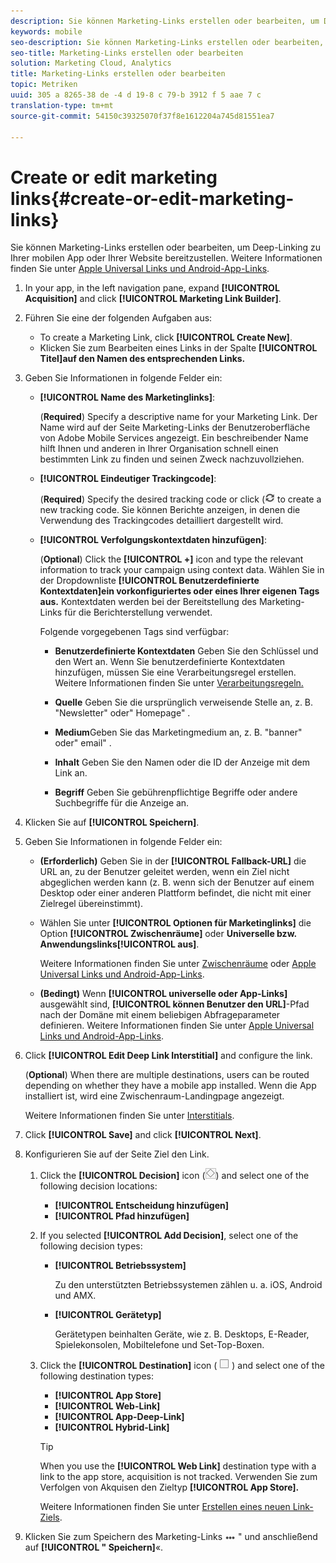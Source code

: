 ```yaml
---
description: Sie können Marketing-Links erstellen oder bearbeiten, um Deep-Linking in Ihre mobile App oder Ihre Website bereitzustellen.
keywords: mobile
seo-description: Sie können Marketing-Links erstellen oder bearbeiten, um Deep-Linking in Ihre mobile App oder Ihre Website bereitzustellen.
seo-title: Marketing-Links erstellen oder bearbeiten
solution: Marketing Cloud, Analytics
title: Marketing-Links erstellen oder bearbeiten
topic: Metriken
uuid: 305 a 8265-38 de -4 d 19-8 c 79-b 3912 f 5 aae 7 c
translation-type: tm+mt
source-git-commit: 54150c39325070f37f8e1612204a745d81551ea7

---
```



# Create or edit marketing links{#create-or-edit-marketing-links}

Sie können Marketing-Links erstellen oder bearbeiten, um Deep-Linking zu Ihrer mobilen App oder Ihrer Website bereitzustellen. Weitere Informationen finden Sie unter [Apple Universal Links und Android-App-Links](/help/using/c-manage-app-settings/c-mob-confg-app/c-universal-app-links.md).

1. In your app, in the left navigation pane, expand **[!UICONTROL Acquisition]** and click **[!UICONTROL Marketing Link Builder]**.
1. Führen Sie eine der folgenden Aufgaben aus:

   * To create a Marketing Link, click **[!UICONTROL Create New]**.
   * Klicken Sie zum Bearbeiten eines Links in der Spalte **[!UICONTROL Titel]auf den Namen des entsprechenden Links.**

1. Geben Sie Informationen in folgende Felder ein:

   * **[!UICONTROL Name des Marketinglinks]**:

      (**Required**) Specify a descriptive name for your Marketing Link. Der Name wird auf der Seite Marketing-Links der Benutzeroberfläche von Adobe Mobile Services angezeigt. Ein beschreibender Name hilft Ihnen und anderen in Ihrer Organisation schnell einen bestimmten Link zu finden und seinen Zweck nachzuvollziehen.

   * **[!UICONTROL Eindeutiger Trackingcode]**:

      (**Required**) Specify the desired tracking code or click (![generate icon](assets/icon_generate.png) to create a new tracking code. Sie können Berichte anzeigen, in denen die Verwendung des Trackingcodes detailliert dargestellt wird.

   * **[!UICONTROL Verfolgungskontextdaten hinzufügen]**:

      (**Optional**) Click the **[!UICONTROL +]** icon and type the relevant information to track your campaign using context data. Wählen Sie in der Dropdownliste **[!UICONTROL Benutzerdefinierte Kontextdaten]ein vorkonfiguriertes oder eines Ihrer eigenen Tags aus.** Kontextdaten werden bei der Bereitstellung des Marketing-Links für die Berichterstellung verwendet.

      Folgende vorgegebenen Tags sind verfügbar:

      * **Benutzerdefinierte Kontextdaten**
Geben Sie den Schlüssel und den Wert an. Wenn Sie benutzerdefinierte Kontextdaten hinzufügen, müssen Sie eine Verarbeitungsregel erstellen. Weitere Informationen finden Sie unter [Verarbeitungsregeln.](https://docs.adobe.com/content/help/en/analytics/admin/admin-tools/processing-rules/processing-rules.html)

      * **Quelle**
Geben Sie die ursprünglich verweisende Stelle an, z. B. "Newsletter" oder" Homepage" .

      * **Medium**Geben Sie das Marketingmedium an,
z. B. "banner" oder" email" .

      * **Inhalt**
Geben Sie den Namen oder die ID der Anzeige mit dem Link an.

      * **Begriff**
Geben Sie gebührenpflichtige Begriffe oder andere Suchbegriffe für die Anzeige an.
1. Klicken Sie auf **[!UICONTROL Speichern]**.
1. Geben Sie Informationen in folgende Felder ein:

   * **(Erforderlich)** Geben Sie in der **[!UICONTROL Fallback-URL]** die URL an, zu der Benutzer geleitet werden, wenn ein Ziel nicht abgeglichen werden kann (z. B. wenn sich der Benutzer auf einem Desktop oder einer anderen Plattform befindet, die nicht mit einer Zielregel übereinstimmt).
   * Wählen Sie unter **[!UICONTROL Optionen für Marketinglinks]** die Option **[!UICONTROL Zwischenräume]** oder **Universelle bzw. Anwendungslinks[!UICONTROL aus]**.

      Weitere Informationen finden Sie unter [Zwischenräume](/help/using/acquisition-main/c-marketing-links-builder/t-create-edit-adobe-links/t-interstitials.md) oder [Apple Universal Links und Android-App-Links](/help/using/c-manage-app-settings/c-mob-confg-app/c-universal-app-links.md).

   * **(Bedingt)** Wenn **[!UICONTROL universelle oder App-Links]** ausgewählt sind, **[!UICONTROL können Benutzer den URL]**-Pfad nach der Domäne mit einem beliebigen Abfrageparameter definieren. Weitere Informationen finden Sie unter [Apple Universal Links und Android-App-Links](/help/using/c-manage-app-settings/c-mob-confg-app/c-universal-app-links.md).

1. Click **[!UICONTROL Edit Deep Link Interstitial]** and configure the link.

   (**Optional**) When there are multiple destinations, users can be routed depending on whether they have a mobile app installed. Wenn die App installiert ist, wird eine Zwischenraum-Landingpage angezeigt.

   Weitere Informationen finden Sie unter [Interstitials](/help/using/acquisition-main/c-marketing-links-builder/t-create-edit-adobe-links/t-interstitials.md).

1. Click **[!UICONTROL Save]** and click **[!UICONTROL Next]**.
1. Konfigurieren Sie auf der Seite Ziel den Link.

   1. Click the **[!UICONTROL Decision]** icon (![decision icon](assets/icon_decision.png)) and select one of the following decision locations:

      * **[!UICONTROL Entscheidung hinzufügen]**
      * **[!UICONTROL Pfad hinzufügen]**
   1. If you selected **[!UICONTROL Add Decision]**, select one of the following decision types:

      * **[!UICONTROL Betriebssystem]**

         Zu den unterstützten Betriebssystemen zählen u. a. iOS, Android und AMX.

      * **[!UICONTROL Gerätetyp]**

         Gerätetypen beinhalten Geräte, wie z. B. Desktops, E-Reader, Spielekonsolen, Mobiltelefone und Set-Top-Boxen.
   1. Click the **[!UICONTROL Destination]** icon ( ![square icon](assets/icon_square.png) ) and select one of the following destination types:

      * **[!UICONTROL App Store]**
      * **[!UICONTROL Web-Link]**
      * **[!UICONTROL App-Deep-Link]**
      * **[!UICONTROL Hybrid-Link]**
      >[!TIP]
      >
      >When you use the **[!UICONTROL Web Link]** destination type with a link to the app store, acquisition is not tracked. Verwenden Sie zum Verfolgen von Akquisen den Zieltyp **[!UICONTROL App Store].**

      Weitere Informationen finden Sie unter [Erstellen eines neuen Link-Ziels](/help/using/acquisition-main/c-manage-link-destinations/t-create-new-app-deep-link-destination.md).




1. Klicken Sie zum Speichern des Marketing-Links ![auf "Ellipsen](assets/icon_elipses.png) " und anschließend auf **[!UICONTROL " Speichern]**«.
